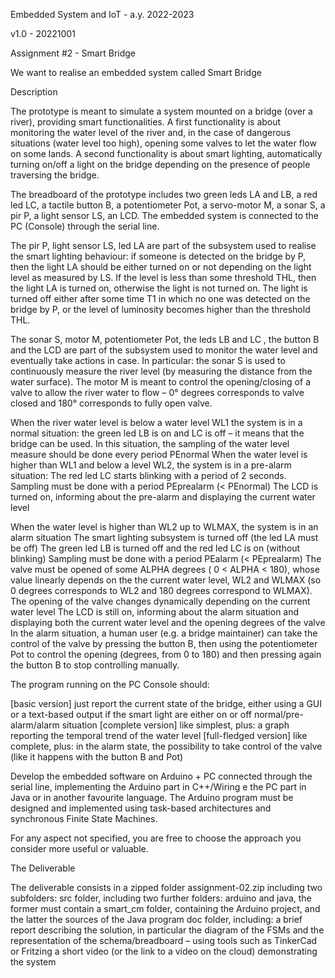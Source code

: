 Embedded System and IoT  - a.y. 2022-2023

v1.0 - 20221001

Assignment #2 - Smart Bridge

We want to realise an embedded system called Smart Bridge

Description 

The prototype  is meant to simulate a system mounted on a bridge (over a river), providing smart functionalities.
A first functionality is about  monitoring the water level of the river and, in the case of dangerous situations (water level too high), opening some valves to let the water flow on some lands. 
A second functionality is about smart lighting, automatically turning on/off a light on the bridge depending on the presence of people traversing the bridge.

The breadboard of the prototype includes two green leds LA and LB, a red led LC, a tactile button B, a potentiometer Pot, a servo-motor M, a sonar S, a pir P, a light sensor LS, an LCD. The embedded system is connected to the PC (Console) through the serial line. 

The pir P, light sensor LS, led LA are part of the subsystem used to realise the smart lighting behaviour:
if someone is detected on the bridge  by P, then the light LA  should be either turned on or not depending on the light level as measured by LS. 
If the level is less than some threshold THL, then the light LA is turned on, otherwise the light is not turned on. 
The light is turned off either after some time T1 in which no one was detected on the bridge by P, or the level of luminosity becomes higher than the threshold THL.

The sonar S, motor M, potentiometer Pot, the leds LB and LC , the button B and the LCD are part of the subsystem used to monitor the water level and eventually take actions in case.  In particular:
 the sonar S is used to continuously measure the river level  (by measuring the distance from the water surface). 
The motor M is meant to control the opening/closing of a valve to allow the river water to flow – 0° degrees corresponds to valve closed and 180° corresponds to fully open valve.

When the river water level is below a water level WL1 the system is in a normal situation:
the green led LB is on and LC is off – it means that the bridge can be used. 
In this situation, the sampling of the water level measure should be done every period PEnormal 
When the water level is higher than WL1 and below a level WL2, the system is in a pre-alarm situation: 
The red led LC starts blinking with a period of 2 seconds.  
Sampling must be done with a period PEprealarm (< PEnormal)
The LCD is turned on, informing about the pre-alarm and displaying the current water level

When the water level is higher than WL2 up to WLMAX, the system is in an alarm situation
The smart lighting subsystem is turned off (the led LA must be off)
The green led LB  is turned off and the red led LC is on (without blinking)
Sampling must be done with a period PEalarm (< PEprealarm)
The valve must be opened of some ALPHA degrees ( 0 < ALPHA < 180), whose value linearly depends on the the current water level, WL2 and WLMAX (so 0 degrees corresponds to WL2 and 180 degrees correspond to WLMAX). The opening of the valve changes dynamically depending on the current water level
The LCD is still on, informing about the alarm situation and displaying both the current water level and the opening degrees of the valve 
In the alarm situation, a human user (e.g. a bridge maintainer) can take the control of the valve by pressing the button B, then using the potentiometer Pot to control the opening (degrees, from 0 to 180) and then pressing again the button B to stop controlling manually. 

The program running on the PC Console should:

[basic version] just report the current state of the bridge, either using a GUI or a text-based output
if the smart light are either on or off
normal/pre-alarm/alarm situation
[complete version] like simplest, plus:
a graph reporting the temporal trend of the water level 
[full-fledged version] like complete, plus:
in the alarm state, the possibility to take control of the valve (like it happens with the button B and Pot)




Develop the embedded software on Arduino + PC connected through the serial line, implementing the Arduino part in C++/Wiring e the PC part in Java or in another favourite language.  The Arduino program must be designed and implemented using task-based architectures and synchronous Finite State Machines.

For any aspect not specified, you are free to choose the approach you consider more useful or valuable.

The Deliverable

The deliverable consists in a zipped folder assignment-02.zip including two subfolders:
src folder, including 
two further folders: arduino and java, the former must contain a smart_cm folder, containing the Arduino project, and the latter the sources of the Java program
doc folder, including: 
a brief report describing the solution, in particular the diagram of the FSMs and the  representation of the schema/breadboard – using tools such as TinkerCad or Fritzing 
a short video (or the link to a video on the cloud) demonstrating the system

